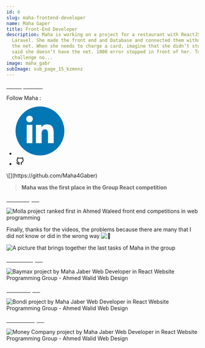 ```yaml
---
id: 6
slug: maha-frontend-developer
name: Maha Gaper
title: Front-End Developer
description: Maha is working on a project for a restaurant with ReactJS &
  Laravel. She made the front end and Database and connected them without having
  the net. When she needs to charge a card, imagine that she didn’t stop and she
  said she doesn’t have the net. 1000 error stopped in front of her. To
  challenge no...
image: maha_gabr
subImage: sub_page_15_kzmnnz
---
```

<a target="_blank"  href="https://maha4gaber.github.io/Maha-Gaber/" class="rbt-btn btn-gradient hover-icon-reverse"><span class="icon-reverse-wrapper"><span style="color: white; ">maha portfolio</span></span></a>

<p style="
    margin: 0;
">Follow Maha :</p>
<ul class="social-icon justify-content-center d-flex justify-content-lg-start"><li><a href="https://www.linkedin.com/in/maha-gaber-968b17214/" target="_blank" rel="nofollow noopener noreferrer" aria-label="linkedIn" data-v-43922166=""><svg id="linkedIn" enable-background="new 0 0 128 128" height="128px" version="1.1" viewBox="0 0 128 128" width="128px" xml:space="preserve" xmlns="http://www.w3.org/2000/svg" xmlns:xlink="http://www.w3.org/1999/xlink" class="h-10 w-10" data-v-43922166=""><g><circle cx="64" cy="64" fill="#0076B4" r="64"></circle></g><g><path d="M44.119,95.934H29.184V47.93h14.935V95.934z M36.656,41.371c-4.792,0-8.656-3.876-8.656-8.653   c0-4.775,3.864-8.652,8.656-8.652c4.771,0,8.646,3.876,8.646,8.652C45.303,37.495,41.428,41.371,36.656,41.371z M100,95.934H85.081   V72.59c0-5.566-0.097-12.728-7.752-12.728c-7.765,0-8.948,6.065-8.948,12.33v23.742H53.479V47.93H67.78v6.562h0.204   c1.99-3.774,6.857-7.753,14.117-7.753c15.105,0,17.897,9.939,17.897,22.868L100,95.934L100,95.934z" fill="#FFFFFF"></path></g></svg></a></li><li><a href="https://github.com/Maha4Gaber" target="_blank" rel="nofollow noopener noreferrer" aria-label="github" data-v-43922166=""><svg xmlns="http://www.w3.org/2000/svg" class="icon icon-tabler icon-tabler-brand-github" width="24" height="24" viewBox="0 0 24 24" stroke-width="2" stroke="currentColor" fill="none" stroke-linecap="round" stroke-linejoin="round"> <path stroke="none" d="M0 0h24v24H0z" fill="none"/> <path d="M9 19c-4.3 1.4 -4.3 -2.5 -6 -3m12 5v-3.5c0 -1 .1 -1.4 -.5 -2c2.8 -.3 5.5 -1.4 5.5 -6a4.6 4.6 0 0 0 -1.3 -3.2a4.2 4.2 0 0 0 -.1 -3.2s-1.1 -.3 -3.5 1.3a12.3 12.3 0 0 0 -6.2 0c-2.4 -1.6 -3.5 -1.3 -3.5 -1.3a4.2 4.2 0 0 0 -.1 3.2a4.6 4.6 0 0 0 -1.3 3.2c0 4.6 2.7 5.7 5.5 6c-.6 .6 -.6 1.2 -.5 2v3.5" /> </svg></a></li></ul>\[](https://github.com/Maha4Gaber)

> **Maha was the first place in the Group React competition**

<a target="_blank"  href="https://maha4gaber.github.io/Task_2/" class="rbt-btn btn-gradient hover-icon-reverse"><span class="icon-reverse-wrapper"><span style="color: white; ">Molla Project</span></span></a>

![Molla project ranked first in Ahmed Waleed front end competitions in web programming](https://res.cloudinary.com/drcfigqqr/image/upload/v1689014146/Screenshot_64_ndtadj.webp "Molla project is the first place in the front end")

Finally, thanks for the videos, the problems because there are many that I did not know or did in the wrong way ![💙](https://static.xx.fbcdn.net/images/emoji.php/v9/tc5/1.5/16/1f499.png)

![A picture that brings together the last tasks of Maha in the group](https://res.cloudinary.com/drcfigqqr/image/upload/v1689093042/Screenshot_65_ae48wl.webp "A picture that brings together the last tasks of Maha in the group")

<a target="_blank"  href="https://maha4gaber.github.io/Task1/" class="rbt-btn btn-gradient hover-icon-reverse"><span class="icon-reverse-wrapper"><span style="color: white; ">Bemax Project</span></span></a>

![Baymax project by Maha Jaber Web Developer in React Website Programming Group - Ahmed Walid Web Design](https://res.cloudinary.com/drcfigqqr/image/upload/v1689014146/demo-bemax-design_a0lu80.webp "Baymax project by Maha Jaber Web Developer at React Website Programming Group")

<a target="_blank"  href="https://maha4gaber.github.io/bondi/" class="rbt-btn btn-gradient hover-icon-reverse"><span class="icon-reverse-wrapper"><span style="color: white; ">Bondi Project</span></span></a>

![Bondi project by Maha Jaber Web Developer in React Website Programming Group - Ahmed Walid Web Design](https://res.cloudinary.com/drcfigqqr/image/upload/v1689014146/bondi_xxvysb.webp "Bondi Project by Maha Jaber Web Developer at React Website Programming Group")

<a target="_blank"  href="https://maha4gaber.github.io/fintech/" class="rbt-btn btn-gradient hover-icon-reverse"><span class="icon-reverse-wrapper"><span style="color: white; ">Fintech Project</span></span></a>

![Money Company project by Maha Jaber Web Developer in React Website Programming Group - Ahmed Walid Web Design](https://res.cloudinary.com/drcfigqqr/image/upload/v1689014146/finetech1_poslrv.webp "The Money Company project by Maha Jaber, a web developer in the React Website programming group")